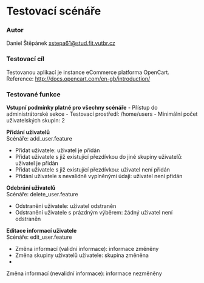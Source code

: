 Testovací scénáře
=================

### Autor

Daniel Štěpánek xstepa61@stud.fit.vutbr.cz

### Testovací cíl

Testovanou aplikací je instance eCommerce platforma OpenCart. Reference:
http://docs.opencart.com/en-gb/introduction/

### Testované funkce

**Vstupní podmínky platné pro všechny scénáře** - Přístup do
administrátorské sekce - Testovací prostředí: /home/users - Minimální
počet uživatelských skupin: 2

**Přidání uživatelů**  
Scénáře: add\_user.feature 
- Přidat uživatele: uživatel je přidán 
- Přidat uživatele s již existující přezdívkou do jiné skupiny uživatelů:
uživatel je přidán 
- Přidat uživatele s již existující přezdívkou:
uživatel není přidán 
- Přidání uživatele s nevalidně vyplněnými údaji:
uživatel není přidán

**Odebrání uživatelů**  
Scénáře: delete\_user.feature 
- Odstranění uživatele: uživatel odstraněn
- Odstranění uživatele s prázdným výběrem: žádný uživatel není odstraněn

**Editace informací uživatele**  
Scénáře: edit\_user.feature 
- Změna informací (validní informace):
informace změněny 
- Změna skupiny uživatelů uživatele: skupina změněna 
-
Změna informací (nevalidní informace): informace nezměněny
